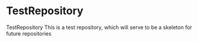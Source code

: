 # TestRepository
TestRepository
This is a test repository, which will serve to be a skeleton for future repositories
